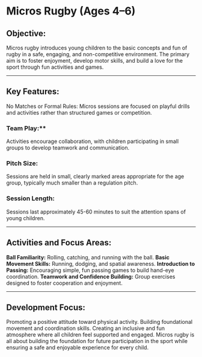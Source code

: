 # **Micros Rugby (Ages 4–6)**

## **Objective:**
Micros rugby introduces young children to the basic concepts and fun of rugby in a safe, engaging, and non-competitive environment. The primary aim is to foster enjoyment, develop motor skills, and build a love for the sport through fun activities and games.

---

## **Key Features:**

No Matches or Formal Rules:
Micros sessions are focused on playful drills and activities rather than structured games or competition.

### Team Play:**
Activities encourage collaboration, with children participating in small groups to develop teamwork and communication.

### **Pitch Size:**
Sessions are held in small, clearly marked areas appropriate for the age group, typically much smaller than a regulation pitch.

### **Session Length:**
Sessions last approximately 45-60 minutes to suit the attention spans of young children.

---

## **Activities and Focus Areas:**

**Ball Familiarity:** Rolling, catching, and running with the ball.
**Basic Movement Skills:** Running, dodging, and spatial awareness.
**Introduction to Passing:** Encouraging simple, fun passing games to build hand-eye coordination.
**Teamwork and Confidence Building:** Group exercises designed to foster cooperation and enjoyment.

---

## **Development Focus:**

Promoting a positive attitude toward physical activity.
Building foundational movement and coordination skills.
Creating an inclusive and fun atmosphere where all children feel supported and engaged.
Micros rugby is all about building the foundation for future participation in the sport while ensuring a safe and enjoyable experience for every child.
